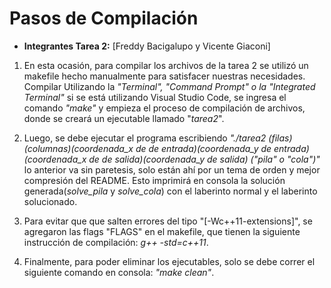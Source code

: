# Pasos de Compilación
- **Integrantes Tarea 2:** [Freddy Bacigalupo y Vicente Giaconi]

1. En esta ocasión, para compilar los archivos de la tarea 2 se utilizó un makefile hecho manualmente para satisfacer nuestras necesidades. Compilar Utilizando la *"Terminal", "Command Prompt"  o la "Integrated Terminal"* si se está utilizando Visual Studio Code, se ingresa el comando *"make"* y empieza el proceso de compilación de archivos, donde se creará un ejecutable llamado "_tarea2_".

2. Luego, se debe ejecutar el programa escribiendo *"./tarea2 (filas)(columnas)(coordenada_x de de entrada)(coordenada_y de entrada) (coordenada_x de de salida)(coordenada_y de salida) ("pila" o "cola")"* lo anterior va sin paretesis, solo están ahí por un tema de orden y mejor compresión del README. Esto imprimirá en consola la solución generada(*solve_pila* y *solve_cola*) con el laberinto normal y el laberinto solucionado.

3. Para evitar que que salten errores del tipo "[-Wc++11-extensions]", se agregaron las flags "FLAGS" en el makefile, que tienen la siguiente instrucción de compilación: *g++ -std=c++11*.

4. Finalmente, para poder eliminar los ejecutables, solo se debe correr el siguiente comando en consola: *"make clean"*.

